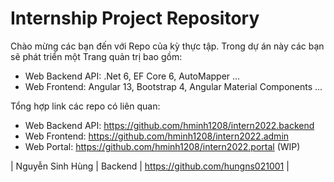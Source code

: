 # Internship Project Repository

Chào mừng các bạn đến với Repo của kỳ thực tập. Trong dự án này các bạn sẽ phát triển một Trang quản trị bao gồm: 
- Web Backend API: .Net 6, EF Core 6, AutoMapper ...
- Web Frontend: Angular 13, Bootstrap 4, Angular Material Components ...

Tổng hợp link các repo có liên quan:
- Web Backend API: https://github.com/hminh1208/intern2022.backend
- Web Frontend: https://github.com/hminh1208/intern2022.admin
- Web Portal: https://github.com/hminh1208/intern2022.portal (WIP)


| Nguyễn Sinh Hùng | Backend | https://github.com/hungns021001 |
